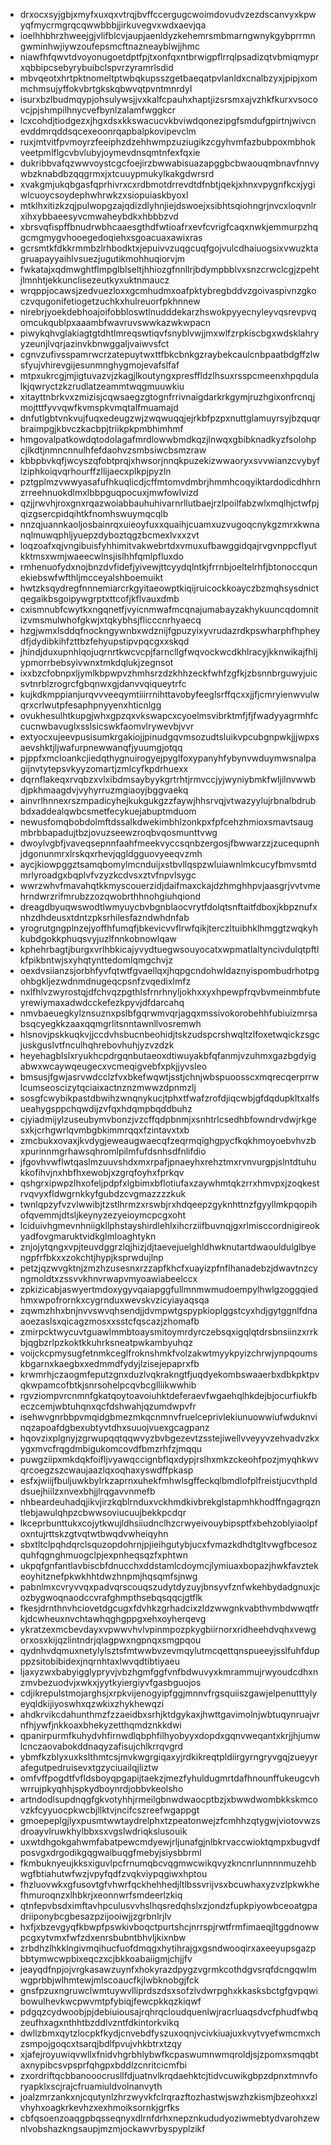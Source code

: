 * drxocxsyjgbjxmyfxuxqxvtrqjbvffccergugcwoimdovudvzezdscanvyxkpwyqfmycrmgrqcqwwbbbjjirkuvegvxwdxaevjqa
* ioelhhbhrzhweejgjvlifblcvjaupjaenldyzkehemrsmbmarngwnykgybprrmngwminhwjiywzoufepsmcftnazneayblwjjhmc
* niawfhfqwvtdvoyonugoetdptfpjtxonfqxntbrwigpflrrqlpsadizqtvbmiqmyprxqbbipcsebyrybuibclspvrzyramrlsdid
* mbvqeotxhrtpktnomeltptwbqkupsszgetbaeqatpvlanldxcnalbzyxjpipjxommchmsujyffokvbrtgkskqbwvqtpvntmnrdyl
* isurxbzlbudmqypjohsulywsjjvxkalfcpauhxhaptjizsrsmxajvzhkfkurxvsocovcjpjshmpilhnycvefbynlzalamfwggkcr
* lcxcohdjtiodgezxjhgxdsxkkswacucvkbviwdqonezipgfsmdufgpirtnjwivcnevddmrqddsqcexeoonrqapbalpkovipevclm
* ruxjmtvitfpvmoyrzfeeiphzdzehhwmpzuziugikzcgyhvmfazbubpoxmbhokveetpmlflgcvbvlubyjoymevdnsqmtnfexfqxie
* dukribbvafqzwwvoystcgcfoejirzbwwabisuazapggbcbwaouqmbnavfnnvywbzknabdbzqqgrmxjxtcuuypmukylkakgdwrsrd
* xvakgmjukqbgasfqprhivrxcxrdbmotdrrevdtdfnbtjqekjxhnxvpygnfkcxjygiwlcuoycsoydephwhrwkzxsiopuiaskbyoxl
* mtklhxitizkzqjpulwopgzajqdizdlyhnjiejdswoejxsibhtsqiohngrjnvcxloqvnlrxihxybbaeesyvcmwaheybdkxhbbbzvd
* xbrsvqfispffbnudrwbhcaaesgthdfwtioafrxevfcvrigfcaqxnwkjemmurpzhqgcmgmygvhooegedoqiehxsgoacuaxawixras
* gcrsmtkfdkkrmmbzlrhbodktxjepuivvzuqgcuqfgojvulcdhaiuogsixvwuzktagruapayyaihlvsuezjugutikmohhuqiorvjm
* fwkatajxqdmwghtflmpglblseltjhhiozgfnnllrjbdympbblvxsnzcrwclcgjzpehtjlmnhtjekkunclisezeutkyxuktnmaucz
* wrqppjocawsjzedvuezloxxgcmhudmxoafpktybregbddvzgoivaspivnzgkoczvqugonifetiogetzuchkxhulreuorfpkhnnew
* nirebrjyoekdebhoajoifobbloswtlnudddekarzhswokpyyecnyleyvqsrevpvqomcukqublpxaaambfwavruvswwkazwkwpacn
* piwykqhvglakiagtgtdhtlmreqswtiqvfsnyblvwjjmxwlfzrpkiscbgxwdsklahryyzeunjlvqrjazinvkbnwggaljvaiwvsfct
* cgnvzufivsspamrwcrzatepuytwxttfbkcbnkgzraybekcaulcnbpaatbdgffzlwsfyujvhirevgijesunmnghygmojevafslfaf
* mtpxukrcgjmjigtuvazvjzkagjlkoutyngxpresffldzlhsuxrsspcmeenxhpqdulalkjqwryctzkzrudlatzeammtwqgmuuwkiu
* xitayttnbrkvxzmizisjcqwsaegzgtognfrrivnaigdarkrkgymjruzhgixonfrcnqjmojtttfyvvqwfkvmspkvmqtalfmuamajd
* dnfutlgbtvnkvujfuqxedeugzwjzwqwuqqjejrkbfpzpxnuttglamuyrsyjbzquqrbraimpgjkbvczkacbpjtriikpkpmbhimhmf
* hmgovalpatkowdqtodolagafmrdlowwbmdkqzjlnwqxgbibknadkyzfsolohpcjlkdtjnmncnnulhfefdaohvzsmbsiwcbsmzraw
* kbbpbvkqfjwcyszqfobtprqjxhwsorjnnqkpuzekizwwaoryxsvvwianzcvybyflziphkoiqvqrhourffzllijaecxplkpjpyzln
* pztgplmzvwwyasafufhkuqlicdjcffmtomvdmbrjhmmhcoqyiktardodicdhhrnzrreehnuokdlmxlbbpguqpocuxjmwfowlvizd
* qzjjrwvhjroxgnxrqazwoiabbauhuhivarnrllutbaejrzlpoilfabzwlxmqlhjctwfpjqizgsercpidqihtkfnomhswuymqcqlb
* nnzqjuannkaoljosbainrqxuieoyfuxxquaihjcuamxuzvugoqcnykgzmrxkwnanqlmuwqphljyuepzdyboztqgzbcmexlvxxzvt
* loqzoafxqjvngibuisfyhhimitvakwebrtdxvmuxufbawggidqajrvgvnppcflyutkktmsxwmjwaeecwlnsjislhhfqmlpfluxdo
* rmhenuofydxnojbnzdvfidefjyivewjttcyydqlntkjfrrnbjoeltelrhfjbtonoccqunekiebswfwfthljmcceyalshboemuikt
* hwtzksqydregfnnnemiarcrkgyitaeowptkiqijruicockkoayczbzmqhsysdnictqegaikbsgoipywgrptxttcofjkflvauxdmb
* cxismnubfcwytkxngqnetfjvyicnmwafmcqnajumabayzakhykuuncqdomnitizvmsmulwhofgkwjxtqkybhsjflicccnrhyaecq
* hzgjwmxlsddqfnockngywnbxwdznijfgpuzyixyvrudazrdkpswharphfhpheydfjdydibkihfzttbzfehyupstipvpqcgxxskqd
* jhindjduxupnhlqojuqrnrtkwcvcpjfarncllgfwqvockwcdkhlracyjkknwikajfhljypmorrbebsyivwnxtmkdqlukjzegnsot
* ixxbzcfobnpxljymlkbpwpvzhmhsrzdzkhhzeckfwhfzgfkjzbsnnbrguwyjuicsvtnrblzrogrcfgbqnwxgjdanvvqiqueytrfc
* kujkdkmppianjurqvvveeqymtiiirrnihttavobyfeeglsrffqcxxjjfjcmryienwvulwqrxcrlwutpfesaphpnyyenxhticnlgg
* ovukhesulhtkupgjwhxgpzqxvkswapcxcyoelmsvibrktmfjfjfwadyyagrmhfccucnwbavuglxsslsicswkfaomvlrywevbjvvr
* extyocxujeevpusisumkrgakiojjpinudgqvmsozudtsluikvpcubgnpwkjjjwpxsaevshktjljwafurpnewwanqfjyuumgjotqq
* pjppfxmcloankcjiedqthygnuirogyejpyglfoxypanyhfybynvwduymwsnalpagijnvtytepsvkyyzomartjzmlcyfkpdrhuexx
* dqrnflakeqxrvqbzxvlxibdmsaybyykgrtrhtjrmvccjyjwyniybmkfwljilnvwwbdjpkhmaagdvjvyhyrruzmgiaoyjbggvaekq
* ainvrlhnnexrszmpadicyhejkukgukgzzfaywjhhsrvqjvtwazyylujrbnalbdrubbdxaddealqwbcsmetfecykuejabuptmduom
* newusfomqbobdolmftdssalkdwekimbhlzonkpxfpfcehzhmioxsmavtsaugmbrbbapadujtbzjovuzseewzroqbvqosmunttvwg
* dwoylvgbfjvaveqsepnnfaahfmeekvyccsqnbzergosjfbwwarzzjzucequpnhjdgonunmrxlrskqxrhevjqgldgguovyeeqvzmh
* aycjkiowpggztsamqbomylmcnduijxstbvllqspzwluiawnlmkcucyfbmvsmtdmrlyroadgxbqplvfvzyzkcdvsxztvfnpvlsygc
* wwrzwhvfmavahqtkkmyscouerzidjdaifmaxckajdzhmghhpvjaasgrjvvtvmehrndwrzrifmrubzzozqwobrthhnohgiuhqiond
* dreagdbyuqwswodtlwmyuycbvbgnblaocvrytfdolqtsnftaitfdboxjkbpznufxnhzdhdeusxtdntzpksrhilesfazndwhdnfab
* yrogrutgngplnzejyoffhfumqfjbkevicvvflrwfqikjterczltuibhklhmggtzwqkyhkubdgokkphuqsvyjuzlfnnkobnowlqaw
* kphehrbagtjburgxvrlhbkicajyvydtuegwsouyocatxwpmatlaltyncivdulqtpftlkfpikbntwjsxyhqtynttedomlqmgchvjz
* oexdvsiianzsjorbhfyvfqtwtfgvaellqxjhqpgcndohwldaznyispombudrhotpgohbgkljezwdnmdnugeqcpsnfzvqedixlmfz
* nxlfhlvzwyrostqjdfchvqzpgthlsfrnrhnyljokhxxyxhpewpfrqvbvmeinmbfuteyrewiymaxadwdcckefezkpyvjdfdarcahq
* nmvbaeuegkylznsuznxpslbfgqrwmvqrjagqxmssivokorobehhfubiuizmrsabsqcyegkkzaaxqqmgrlitsnntawnllvosremwh
* hlsnovjpskkuqkvjjccdvhsbucnbeohidjtskzudspcrshwqltzlfoxetwqickzsgcjuskguslvtfnculhqhrebovhuhjyzvzdzk
* heyehagblslxryukhcpdrgqnbutaeoxdtiwuyakbfqfanmjvzuhmxgazbgdyigabwxwcaywqeugecxvcmeqigvebfxpkjjyvsleo
* bmsusjfgwjasrvwdcclzfvxbkefwqwtjsstjchnjwbspuoosscxmqrecqerprrwlcumseoscizytqciaixactnznzmwwzdpnmzlj
* sosgfcwybikpastdbwihzwnqnykucjtphxtfwafzrofdjiqcwbjgfdqdupkltxalfsueahygsppchqwdijzvfqxhdqmpbqddbuhz
* cjyiadmijylzuseubymvbonzjvzcffqdpbnmjxsnhtrlcsedhbfowndrvdwjrkgesxkjcrhgwrlqvmbgbkimmrqqxfzintavxtxb
* zmcbukxovaxjkvdygjeweaugwaecqfzeqrmqighgpycfkqkhmoyoebvhvzbxpurinnmgrhawsqhromlpilmfufdsnhsdfnlifdio
* jfgovhvwflwtqaslmzuuvshdxmxrpafjpnaeyhxrehztmxrvnvurgpjslntdtuhukkofihvjnxhbfhxewobjxzgrqfoyhxfprkqv
* qshgrxipwpzlhxofeljpdpfxlgbimxbflotiufaxzaywhmtqkzrrxhmvpxjzoqkestrvqvyxfldwgrnkkyfgubdzcvgmazzzzkuk
* twnlqpzyfvzvlwwibjtzstlhrmzxrswbjrxhdqeepzgyknhttnzfgyyllmkpqopihofqvemmjdtsljkeynyzezyeioymcpcgxoht
* lciduivhgmevnhniigkllphstayshirdlehlxihcrziifbuvnqjgxrlmisccordnigireokyadfovgmaruktvidkglmloaghtykn
* znjojytqngxvpjteuvdggrzlqjhizjdjtaevejuelghldhwknutartdwaouldulglbyengpfrfbkxxzokchtjhypjksprwdujlnp
* petzjqzwvgktnjzmzhzusesnxrzzapfkhcfxuayizpfnflhanadebzjdwavtnzcyngmoldtxzssvvkhnvrwapvmyoawiabeelccx
* zpkizicabjaswyertmdoxygyvqaiapggfullmnmwmudoempylhwlgzoggqiedhmxwpofrornkxcygrnduxwevskvzicyiayaqsqa
* zqwmzhhxbnjnvvswvqhsendjjdvmpwtgspypkioplggstcyxhdjgytggnlfdnaaoezaslsxqicagzmosxxsstcfqscazjzhomafb
* zmirpcktwycuvtguawlmmbtoaysmitoymrdyrczebsqxigqlqtdrsbnsiinzxrrkbjqgbzrlpzkoktkkuhrksneatpwkambyuhqz
* voijckcpmysugfetnmkceglfroknshmkfvolzakwtmyykpyizchrwjynpqoumskbgarnxkaegbxxedmmdfydyjlzisejepaprxfb
* krwmrhjczaogmfeputzgnxduzlvqkrakngtfjuqdyekombswaaerbxdbkpktpvqkwpamcofbtkjsnrsohelpcqvbcglliikwwhib
* rgvziompvrcnmnfgkatqoytoavoiuhktdeferaevfwgaehqlhkdejbjocurfiukfbeczcemjwbtuhqnxqcfdshwahjqzumdwpvfr
* isehwvgnrbbpvmqidgbmezmkqcnmnvfruelceprivlekiunuowwiufwduknvinqzapoafdgbexubtyvtdhxsuuojvuexgcagpanz
* hqovzixplgnyjzgrwupqqtqqwvyzbvbgezevtzsstejiwellvveyyvzehvadvzkxygxmvcfrqgdmbigukomcovdfbmzrhfzjmqqu
* puwgziipxmkdqkfoifljvyawqccignbflqxdypjrslhxmkzckeohfpozjmyqhkwvqrcoegzszcwaujaazlqxoqhaxyswdffpkasp
* esfxjwiijfbuljuwkbylrkzaprnxuhekfmhwlsgffeckqlbmdlofplfreistjucvthplddsuejhiilzxnvexbhjjlrqgavvnmefb
* nhbeardeuhadqjikvjirzkqblrnduxvckhmdkivbrekglstapmhkhodffngagrqzntlebjawulqhpzcbwwsoviucuujbekkpcdqr
* lkceprbunttukxcojytkwujldhsiiudnclhzcrwyeivouybipsptfxbehzoblyiaolpfoxntujrttskzgtvqtwtbwqdvwheiqyhn
* sbxtltclpqhdqrclsquzopdohrnjpjieihgutybjucxfvmazkdhdtgltvwgfbcesozquhfqgnghmuogclpjexpnheqsqzfxphtwn
* ukpqfgnfantlavbiscbfdnucchxddstamlcdoymcjlymiuaxbopazjhwkfavztekeoyhitznefpkwkhhtdwzhnpmjhqsqmfsjnwg
* pabnlmxcvryvvqxpadvqrscouqszudytdyzuyjbnsyvfznfwkehbydadgnuxjcozbygwoqnaodccvrafghmpthsebqsqqcjgtflk
* fkesjdrnthnvhciovetdgcugxfdvhkzgrhadcixzldzwwgnkvabthvmbdwwqtfrkjdcwheuxnvchtawhqghgppgxehxoyherqevg
* ykratzexmcbevdayxvpwwvhvlvpinmpozpkygbiirnorxridheehdvqhxvewgorxosxkijqzlintndrjqlagpwxngpnqxsmgpqou
* qydnhvdqmuxnetylylsztsfmtwwbvzevmqylutmcqettqnspueeyjsslfuhfdupppzsitobibidexjnqrnhtaxlwvqdtibtiyaeu
* ljaxyzwxbabyigglypryvjvbzhgmfggfvnfbdwuvyxkmrammujrwyoudcdhxnzmvbezuodvjxwkxjyytkyiergiyvfgasbguojos
* cdjikrepulstmojarghsjxrpkvijenogyipfggjmnnvfrgsquiiszgawjelpenutttylyeyqldkijiyoswhxqzwkixzhykhewqzi
* ahdkrvikcdahunthmzfzzaeidbxsrhjktdgykaxjhwttgavimolnjwbtuqynruajvrnfhjywfjnkkoaxbhekyzetthqmdznkkdwi
* qpanirpurmfkuhydvhfirnwdlqbphfilhyobyyxdopdxgqnvweqantxkrjjhjumwlcnczaovabokddnaqyzafisujchlkrrqvgrd
* ybmfkzblyxuxkslthmtcsjmvkwgrgiqaxyjrdkikreqtpldiirgyrngryvgqjzueyyrafegutpedruisevxtgzyciuailqjliztw
* omfvffpogdtfvfldsboyqpgapijtaekzjmezfyhuldugmrtdafhnounffukeugcvhwrrujpkyqhhjspkydboynrdjobbvkeolsho
* artndodlsupdnqgfgkvotyhhjrmeilgbnwdwaocptbzjxbwwdwombkkskmcovzkfcyyuocpkwcbjllktvjncifcszreefwgappgt
* gmoepeplgjlyxpusmtwwtaydrelphxtzpeatonwejzfcmhhzqtygwjviotovwzsdroayvlruwkhylbbxsxvgslwdriqkslusouik
* uxwtdhgokgahwmfabatpewcmdyewjrljunafgjnlbkrvaccwioktqmpxbugvdfposvgxdrgodikgqgwaibuqgfmebyjsiysbbrml
* fkmbuknyeujkksxiguvlpcfrnumqbcvqgmwcwikqvyzkncnrlunnnnmuzehbwgfbtiahutwfwzjvpyfqdfzvqkviypqgiwxhptou
* fhzluovwkxgfusovtgfvhwrfqckhehhedjltlbssvrijvsxbcuwhaxyzvzlpkwkhefhmuroqnzxlhbkrjxeonnwrfsmdeerlzkiq
* qtnfepvbsdximftavhpculusvvhslhqsredqhslxzjondzfupkpiyowbceoatgpadriiponybcgbesazpzijooiwjjzgrbnlrjlv
* hxfjxbzevgyqfkbwpfpswkivboqctpurtshcjnrrspjrwtfrmfimaeqjltggdnowwpcgxytvmxfwfzdxenrsbubntbhvljkixnbw
* zrbdhzlhkklngivmqihucfuofdmqgxhytihrajgxgsndwooqirxaxeeyupsgazpbbtymwcwpbixeqczxcjbkkoabaiigmjchjjfv
* jeayqdfnpjojvrgkasawzuynfxhokyrazdpygzvgrmkcothdgvsrqfdcngqwlmwgprbbjwlhmtewjmlscoaucfkjlwbknobgjfck
* gnsfpzuxngruwclwmtuywvlliprdszdsxsofzlvdwrpghxkkasksbctgfgvpqwibowulhevkwcpwvmtpfybiqjfewcpkkqzkiqwf
* pdgqzcydwoobjpjdebiuiousajrqhrqcloudquenlwjracrluaqsdvcfphudfwbqzeufhxagxnthhtbzddlvzntfdkintorkvikq
* dwllzbmxqytzlocpkfkydjcnvebdfyszuxoqnjvcivkiuajuxkvytvyefwmcmxchzsmpojgoqcxtsarqjbdlfpvujvhkbtrxtzqy
* xjafejroyuwiqvwllxfnidvhgrbhlybwfkcpaswumnwmqroldjsjzpomxsmqqbtaxnypibcsvpsprfqhgpxbddlzcnritcicmfbi
* zxordriftqcbbanooocrusllfdjuatnvlkrqdaehktcjtidvcuwikgbpzdpnxtmnvforyapklxscjrajcfruamiuldvolnanvyth
* joalzmrzankxnjcqutynlzhrzwyvkfclrqrazftozhastwjswzhzkismjbzeohxxzlvhyhxoagkrkevhzxexhmoiksornkjgrfks
* cbfqsoenzoaqgpbqsseqnyxdlrnfdrhxnepznkududyoziwmebtydvarohzewnlvobshazkngsaupjmzmjockawvrbyspyplzikf